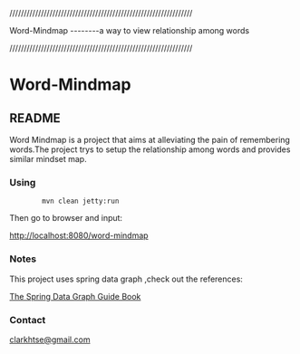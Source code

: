 ////////////////////////////////////////////////////////////////
   
  Word-Mindmap --------a way to view relationship among words

////////////////////////////////////////////////////////////////

# Word-Mindmap

## README

Word Mindmap is a project that aims at alleviating the pain of 
remembering words.The project trys to setup the relationship among
words and provides similar mindset map.

### Using

		    mvn clean jetty:run

Then go to browser and input:

<http://localhost:8080/word-mindmap>

### Notes
This project uses spring data graph ,check out the references:

[The Spring Data Graph Guide Book](http://static.springsource.org/spring-data/data-graph/docs/current/reference/html/)


### Contact

<clarkhtse@gmail.com>

